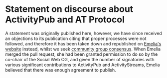 # Statement on discourse about ActivityPub and AT Protocol

A statement was originally published here, however, we have since received an objections to its publication citing that proper processes were not followed, and therefore it has been taken down and republished on [Emelia's website](https://writings-of-emelia.ghost.io/ghost/#/editor/post/68bc6df01b0dd9000148f86e) instead, whilst we seek [community group consensus](https://github.com/swicg/general/pull/48). When Emelia merged the pull request, she had been granted permission to do so by the co-chair of the Social Web CG, and given the number of signatories with various significant contributions to ActivityPub and ActivityStreams, Emelia believed that there was enough agreement to publish.
